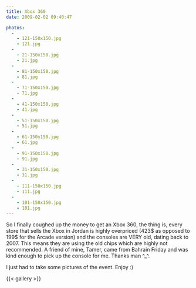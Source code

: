 ```yaml
---
title: Xbox 360
date: 2009-02-02 09:40:47

photos:
  -
    - 121-150x150.jpg
    - 121.jpg
  -
    - 21-150x150.jpg
    - 21.jpg
  -
    - 81-150x150.jpg
    - 81.jpg
  -
    - 71-150x150.jpg
    - 71.jpg
  -
    - 41-150x150.jpg
    - 41.jpg
  -
    - 51-150x150.jpg
    - 51.jpg
  -
    - 61-150x150.jpg
    - 61.jpg
  -
    - 91-150x150.jpg
    - 91.jpg
  -
    - 31-150x150.jpg
    - 31.jpg
  -
    - 111-150x150.jpg
    - 111.jpg
  -
    - 101-150x150.jpg
    - 101.jpg
---
```


So I finally coughed up the money to get an Xbox 360, the thing is, every store that sells the Xbox in Jordan is highly overpriced (423$ as opposed to 199$ for the Arcade version) and the consoles are VERY old, dating back to 2007. This means they are using the old chips which are highly not recommended. A friend of mine, Tamer, came from Bahrain Friday and was kind enough to pick up the console for me. Thanks man ^_^.<!--more-->

I just had to take some pictures of the event. Enjoy :)

{{< gallery >}}